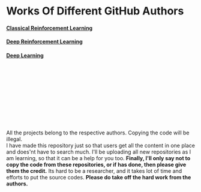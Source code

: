 # Works Of Different GitHub Authors

#### [Classical Reinforcement Learning](./Classical_Reinforcement_Learning/README.md)
#### [Deep Reinforcement Learning](./Deep_Reinforcement_Learning/README.md)
#### [Deep Learning](./Deep_Learning/README.md)


<br><br><br><br><br><br><br><br><br><br>
All the projects belong to the respective authors. Copying the code will be illegal. 
<br>
I have made this repository just so that users get all the content in one place and does'nt have to search much.
I'll be uploading all new repositories as I am learning, so that it can be a help for you too.
<b>Finally, I'll only say not to copy the code from these repositories, or if has done, then please give them the credit.</b>
Its hard to be a researcher, and it takes lot of time and efforts to put the source codes. <b>Please do take off the hard work from the authors.</b>